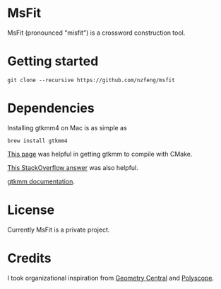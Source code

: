 # MsFit
MsFit (pronounced "misfit") is a crossword construction tool.

# Getting started
```
git clone --recursive https://github.com/nzfeng/msfit
```

# Dependencies
Installing gtkmm4 on Mac is as simple as
```
brew install gtkmm4
```
[This page](https://wiki.gnome.org/Projects/gtkmm/UsingCMake) was helpful in getting gtkmm to compile with CMake.

[This StackOverflow answer](https://stackoverflow.com/a/60942488) was also helpful.

[gtkmm documentation](https://developer-old.gnome.org/gtkmm-tutorial/stable/index.html.en).


# License
Currently MsFit is a private project.

# Credits
I took organizational inspiration from [Geometry Central](https://github.com/nmwsharp/geometry-central) and [Polyscope](https://github.com/nmwsharp/polyscope).